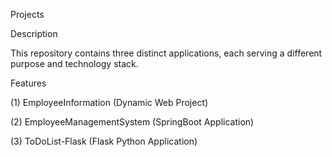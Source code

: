 Projects


Description

This repository contains three distinct applications, each serving a different purpose and technology stack.


Features

(1) EmployeeInformation (Dynamic Web Project)

(2) EmployeeManagementSystem (SpringBoot Application)

(3) ToDoList-Flask (Flask Python Application)
